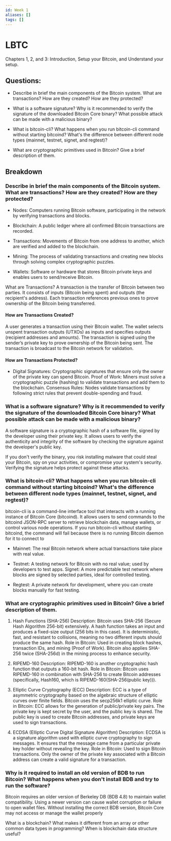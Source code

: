 ```yaml
---
id: Week 1
aliases: []
tags: []
---
```


# LBTC

Chapters 1, 2, and 3: Introduction, Setup your Bitcoin, and Understand your setup.

## Questions:

- Describe in brief the main components of the Bitcoin system. What are
  transactions? How are they created? How are
  they protected?

- What is a software
  signature? Why is it
  recommended to verify the
  signature of the downloaded
  Bitcoin Core binary? What
  possible attack can be made
  with a malicious binary?

- What is bitcoin-cli? What
  happens when you run
  bitcoin-cli command without
  starting bitcoind?
  What's the difference between
  different node types (mainnet,
  testnet, signet, and regtest)?

- What are cryptographic primitives used in Bitcoin? Give a brief description of them.

## Breakdown

### Describe in brief the main components of the Bitcoin system. What are transactions? How are they created? How are they protected?

- Nodes: Computers running Bitcoin software, participating in the network by verifying transactions and blocks.

- Blockchain: A public ledger where all confirmed Bitcoin transactions are recorded.

- Transactions: Movements of Bitcoin from one address to another, which are verified and added to the blockchain.

- Mining: The process of validating transactions and creating new blocks through solving complex cryptographic puzzles.

- Wallets: Software or hardware that stores Bitcoin private keys and enables users to send/receive Bitcoin.

What are Transactions?
A transaction is the transfer of Bitcoin between two parties. It consists of inputs (Bitcoin being spent) and outputs (the recipient's address). Each transaction references previous ones to prove ownership of the Bitcoin being transferred.

#### How are Transactions Created?

A user generates a transaction using their Bitcoin wallet.
The wallet selects unspent transaction outputs (UTXOs) as inputs and specifies outputs (recipient addresses and amounts).
The transaction is signed using the sender’s private key to prove ownership of the Bitcoin being sent.
The transaction is broadcast to the Bitcoin network for validation.

#### How are Transactions Protected?

- Digital Signatures: Cryptographic signatures that ensure only the owner of the private key can spend Bitcoin.
  Proof of Work: Miners must solve a cryptographic puzzle (hashing) to validate transactions and add them to the blockchain.
  Consensus Rules: Nodes validate transactions by following strict rules that prevent double-spending and fraud.

### What is a software signature? Why is it recommended to verify the signature of the downloaded Bitcoin Core binary? What possible attack can be made with a malicious binary?

A software signature is a cryptographic hash of a software file, signed by the developer using their private key. It allows users to verify the authenticity and integrity of the software by checking the signature against the developer's public key.

If you don't verify the binary, you risk installing malware that could steal your Bitcoin, spy on your activities, or compromise your system's security. Verifying the signature helps protect against these attacks.

### What is bitcoin-cli? What happens when you run bitcoin-cli command without starting bitcoind? What's the difference between different node types (mainnet, testnet, signet, and regtest)?

bitcoin-cli is a command-line interface tool that interacts with a running instance of Bitcoin Core (bitcoind). It allows users to send commands to the bitcoind JSON-RPC server to retrieve blockchain data, manage wallets, or control various node operations.
If you run bitcoin-cli without starting bitcoind, the command will fail because there is no running Bitcoin daemon for it to connect to

- Mainnet: The real Bitcoin network where actual transactions take place with real value.

- Testnet: A testing network for Bitcoin with no real value; used by developers to test apps.
  Signet: A more predictable test network where blocks are signed by selected parties, ideal for controlled testing.

- Regtest: A private network for development, where you can create blocks manually for fast testing.

### What are cryptographic primitives used in Bitcoin? Give a brief description of them.

1. Hash Functions (SHA-256)
   Description: Bitcoin uses SHA-256 (Secure Hash Algorithm 256-bit) extensively. A hash function takes an input and produces a fixed-size output (256 bits in this case). It is deterministic, fast, and resistant to collisions, meaning no two different inputs should produce the same hash.
   Role in Bitcoin: Used in creating block hashes, transaction IDs, and mining (Proof of Work). Bitcoin also applies SHA-256 twice (SHA-256d) in the mining process to enhance security.

2. RIPEMD-160
   Description: RIPEMD-160 is another cryptographic hash function that outputs a 160-bit hash.
   Role in Bitcoin: Bitcoin uses RIPEMD-160 in combination with SHA-256 to create Bitcoin addresses (specifically, Hash160, which is RIPEMD-160(SHA-256(public key))).

3. Elliptic Curve Cryptography (ECC)
   Description: ECC is a type of asymmetric cryptography based on the algebraic structure of elliptic curves over finite fields. Bitcoin uses the secp256k1 elliptic curve.
   Role in Bitcoin: ECC allows for the generation of public/private key pairs. The private key is kept secret by the user, and the public key is shared. The public key is used to create Bitcoin addresses, and private keys are used to sign transactions.

4. ECDSA (Elliptic Curve Digital Signature Algorithm)
   Description: ECDSA is a signature algorithm used with elliptic curve cryptography to sign messages. It ensures that the message came from a particular private key holder without revealing the key.
   Role in Bitcoin: Used to sign Bitcoin transactions. Only the owner of the private key associated with a Bitcoin address can create a valid signature for a transaction.

### Why is it required to install an old version of BDB to run Bitcoin? What happens when you don't install BDB and try to run the software?

Bitcoin requires an older version of Berkeley DB (BDB 4.8) to maintain wallet compatibility. Using a newer version can cause wallet corruption or failure to open wallet files. Without installing the correct BDB version, Bitcoin Core may not access or manage the wallet properly

What is a blockchain?
What makes it different
from an array or other
common data types in
programming? When is
blockchain data structure
useful?
